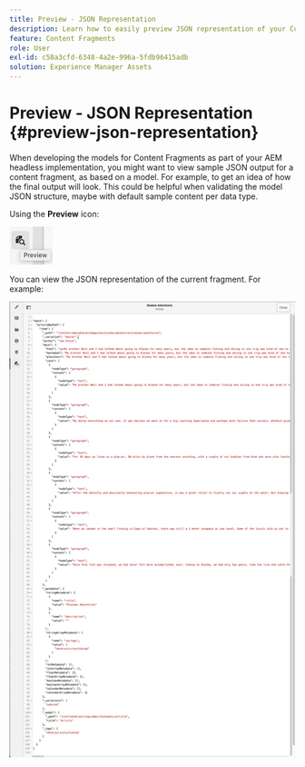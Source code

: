 ```yaml
---
title: Preview - JSON Representation
description: Learn how to easily preview JSON representation of your Content Fragments when implementing your AEM headless solution.
feature: Content Fragments
role: User
exl-id: c58a3cfd-6348-4a2e-996a-5fdb96415adb
solution: Experience Manager Assets
---
```

# Preview - JSON Representation {#preview-json-representation}

When developing the models for Content Fragments as part of your AEM headless implementation, you might want to view sample JSON output for a content fragment, as based on a model. For example, to get an idea of how the final output will look. This could be helpful when validating the model JSON structure, maybe with default sample content per data type.

Using the **Preview** icon:

![Content Fragment Editor - Preview tab](assets/cfm-preview-01.png)

You can view the JSON representation of the current fragment. For example:

![Content Fragment Editor - Preview of a Fragment](assets/cfm-preview-02.png)

<!--
**Copy URL** lets you copy to clipboard the URL for either author or publish.
-->
